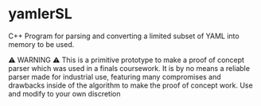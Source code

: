 # yamlerSL
C++ Program for parsing and converting a limited subset of YAML into memory to be used.

⚠ WARNING ⚠
This is a primitive prototype to make a proof of concept parser which was used in a finals coursework. It is by no means a reliable parser made for industrial use, featuring many compromises and drawbacks inside of the algorithm to make the proof of concept work. Use and modify to your own discretion
